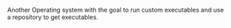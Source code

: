 Another Operating system with the goal to run custom executables and use a repository to get executables.

